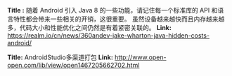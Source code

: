 **Title :** 随着 Android 引入 Java 8 的一些功能，请记住每一个标准库的 API 和语言特性都会带来一些相关的开销，这很重要。
虽然设备越来越快而且内存越来越多，代码大小和性能优化之间仍然是有着紧密关联的。
**Link:**  https://realm.io/cn/news/360andev-jake-wharton-java-hidden-costs-android/

**Title:** AndroidStudio多渠道打包
**Link:** http://www.open-open.com/lib/view/open1467205662702.html
